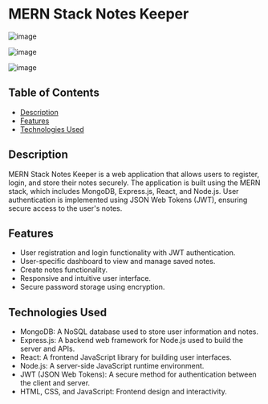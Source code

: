 # MERN Stack Notes Keeper

![image](https://github.com/Shreyashingale/Notes-Keeper/assets/85663556/623da51c-7163-46fd-b892-ce91b391c7e3)

![image](https://github.com/Shreyashingale/Notes-Keeper/assets/85663556/58de3d5c-cff1-4d3f-b451-58dccd7a5b1f)

![image](https://github.com/Shreyashingale/Notes-Keeper/assets/85663556/f917e97e-91a9-4fcf-8da6-61d36187d273)


## Table of Contents

- [Description](#description)
- [Features](#features)
- [Technologies Used](#technologies-used)
## Description

MERN Stack Notes Keeper is a web application that allows users to register, login, and store their notes securely. The application is built using the MERN stack, which includes MongoDB, Express.js, React, and Node.js. User authentication is implemented using JSON Web Tokens (JWT), ensuring secure access to the user's notes.

## Features

- User registration and login functionality with JWT authentication.
- User-specific dashboard to view and manage saved notes.
- Create notes functionality.
- Responsive and intuitive user interface.
- Secure password storage using encryption.

## Technologies Used

- MongoDB: A NoSQL database used to store user information and notes.
- Express.js: A backend web framework for Node.js used to build the server and APIs.
- React: A frontend JavaScript library for building user interfaces.
- Node.js: A server-side JavaScript runtime environment.
- JWT (JSON Web Tokens): A secure method for authentication between the client and server.
- HTML, CSS, and JavaScript: Frontend design and interactivity.

